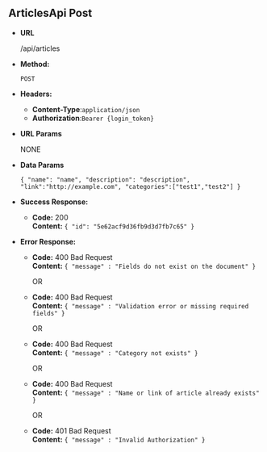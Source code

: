 **ArticlesApi Post**
----
* **URL**

  /api/articles

* **Method:**

  `POST`
  
* **Headers:**

  * **Content-Type**:`application/json`
  * **Authorization**:`Bearer {login_token}`
  
* **URL Params**

   NONE

* **Data Params**

  `{ "name": "name", "description": "description", "link":"http://example.com", "categories":["test1","test2"] }`

* **Success Response:**
  
  * **Code:** 200 <br />
    **Content:** `{
    "id": "5e62acf9d36fb9d3d7fb7c65"
}`
 
* **Error Response:**

  * **Code:** 400 Bad Request  <br />
    **Content:** `{ "message" : "Fields do not exist on the document" }`
    
    OR
  
  * **Code:** 400 Bad Request  <br />
    **Content:** `{ "message" : "Validation error or missing required fields" }`
    
    OR
  
  * **Code:** 400 Bad Request  <br />
    **Content:** `{ "message" : "Category not exists" }`
    
    OR
  
  * **Code:** 400 Bad Request  <br />
    **Content:** `{ "message" : "Name or link of article already exists" }`
    
    OR
  
  * **Code:** 401 Bad Request  <br />
    **Content:** `{ "message" : "Invalid Authorization" }`
